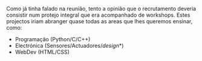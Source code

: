 Como já tinha falado na reunião, tento a opinião que o recrutamento deveria consistir num protejo integral que era acompanhado de workshops. Estes projectos iriam abranger quase todas as areas que lhes queremos ensinar, como:
 - Programação (Python/C/C++)
 - Electrónica (Sensores/Actuadores/*design**)
 - WebDev (HTML/CSS)